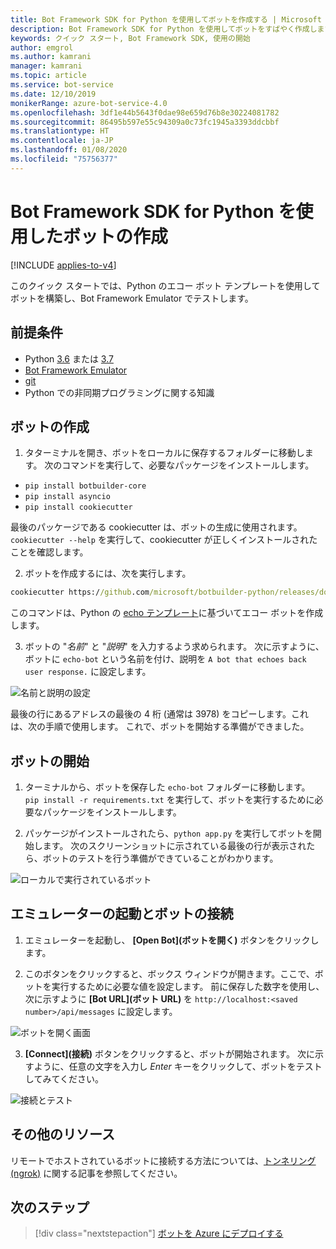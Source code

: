 ```yaml
---
title: Bot Framework SDK for Python を使用してボットを作成する | Microsoft Docs
description: Bot Framework SDK for Python を使用してボットをすばやく作成します。
keywords: クイック スタート, Bot Framework SDK, 使用の開始
author: emgrol
ms.author: kamrani
manager: kamrani
ms.topic: article
ms.service: bot-service
ms.date: 12/10/2019
monikerRange: azure-bot-service-4.0
ms.openlocfilehash: 3df1e44b5643f0dae98e659d76b8e30224081782
ms.sourcegitcommit: 86495b597e55c94309a0c73fc1945a3393ddcbbf
ms.translationtype: HT
ms.contentlocale: ja-JP
ms.lasthandoff: 01/08/2020
ms.locfileid: "75756377"
---
```

# <a name="create-a-bot-with-the-bot-framework-sdk-for-python"></a>Bot Framework SDK for Python を使用したボットの作成

[!INCLUDE [applies-to-v4](../includes/applies-to.md)]

このクイック スタートでは、Python のエコー ボット テンプレートを使用してボットを構築し、Bot Framework Emulator でテストします。

## <a name="prerequisites"></a>前提条件
- Python [3.6](https://www.python.org/downloads/release/python-369/) または [3.7](https://www.python.org/downloads/release/python-375/)
- [Bot Framework Emulator](https://aka.ms/bot-framework-emulator-readme)
- [git](https://git-scm.com/)
- Python での非同期プログラミングに関する知識

## <a name="create-a-bot"></a>ボットの作成
1. タターミナルを開き、ボットをローカルに保存するフォルダーに移動します。 次のコマンドを実行して、必要なパッケージをインストールします。
- `pip install botbuilder-core`
- `pip install asyncio`
- `pip install cookiecutter`

最後のパッケージである cookiecutter は、ボットの生成に使用されます。 `cookiecutter --help` を実行して、cookiecutter が正しくインストールされたことを確認します。

2. ボットを作成するには、次を実行します。

```cmd
cookiecutter https://github.com/microsoft/botbuilder-python/releases/download/Templates/echo.zip
```

このコマンドは、Python の [echo テンプレート](https://github.com/microsoft/botbuilder-python/tree/master/generators/app/templates/echo)に基づいてエコー ボットを作成します。

3. ボットの "*名前*" と "*説明*" を入力するよう求められます。 次に示すように、ボットに `echo-bot` という名前を付け、説明を `A bot that echoes back user response.` に設定します。

![名前と説明の設定](../media/python/quickstart/set-name-description.png)

最後の行にあるアドレスの最後の 4 桁 (通常は 3978) をコピーします。これは、次の手順で使用します。 これで、ボットを開始する準備ができました。

## <a name="start-you-bot"></a>ボットの開始
1. ターミナルから、ボットを保存した `echo-bot` フォルダーに移動します。 `pip install -r requirements.txt` を実行して、ボットを実行するために必要なパッケージをインストールします。

2. パッケージがインストールされたら、`python app.py` を実行してボットを開始します。 次のスクリーンショットに示されている最後の行が表示されたら、ボットのテストを行う準備ができていることがわかります。

![ローカルで実行されているボット](../media/python/quickstart/bot-running-locally.png)

## <a name="start-the-emulator-and-connect-your-bot"></a>エミュレーターの起動とボットの接続
1. エミュレーターを起動し、 **[Open Bot]\(ボットを開く\)** ボタンをクリックします。

2. このボタンをクリックすると、ボックス ウィンドウが開きます。ここで、ボットを実行するために必要な値を設定します。 前に保存した数字を使用し、次に示すように **[Bot URL]\(ボット URL\)** を `http://localhost:<saved number>/api/messages` に設定します。

![ボットを開く画面](../media/python/quickstart/open-bot.png)

3. **[Connect]\(接続\)** ボタンをクリックすると、ボットが開始されます。 次に示すように、任意の文字を入力し *Enter* キーをクリックして、ボットをテストしてみてください。

![接続とテスト](../media/python/quickstart/connect-and-start.png)

## <a name="additional-resources"></a>その他のリソース
リモートでホストされているボットに接続する方法については、[トンネリング (ngrok)](https://github.com/Microsoft/BotFramework-Emulator/wiki/Tunneling-(ngrok)) に関する記事を参照してください。

## <a name="next-steps"></a>次のステップ

> [!div class="nextstepaction"]
> [ボットを Azure にデプロイする](../bot-builder-deploy-az-cli.md)

